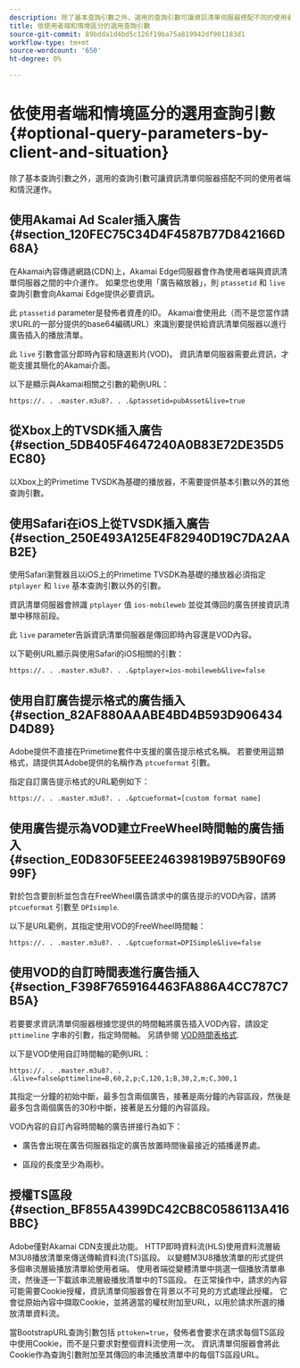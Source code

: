 ```yaml
---
description: 除了基本查詢引數之外，選用的查詢引數可讓資訊清單伺服器搭配不同的使用者端和情況運作。
title: 依使用者端和情境區分的選用查詢引數
source-git-commit: 89bdda1d4bd5c126f19ba75a819942df901183d1
workflow-type: tm+mt
source-wordcount: '650'
ht-degree: 0%

---
```



# 依使用者端和情境區分的選用查詢引數 {#optional-query-parameters-by-client-and-situation}

除了基本查詢引數之外，選用的查詢引數可讓資訊清單伺服器搭配不同的使用者端和情況運作。

## 使用Akamai Ad Scaler插入廣告 {#section_120FEC75C34D4F4587B77D842166D68A}

在Akamai內容傳遞網路(CDN)上，Akamai Edge伺服器會作為使用者端與資訊清單伺服器之間的中介運作。 如果您也使用「廣告縮放器」，則 `ptassetid` 和 `live` 查詢引數會向Akamai Edge提供必要資訊。

此 `ptassetid` parameter是發佈者資產的ID。 Akamai會使用此（而不是您當作請求URL的一部分提供的base64編碼URL）來識別要提供給資訊清單伺服器以進行廣告插入的播放清單。

此 `live` 引數會區分即時內容和隨選影片(VOD)。 資訊清單伺服器需要此資訊，才能支援其簡化的Akamai介面。

以下是顯示與Akamai相關之引數的範例URL：

```
https://. . .master.m3u8?. . .&ptassetid=pubAsset&live=true
```

## 從Xbox上的TVSDK插入廣告 {#section_5DB405F4647240A0B83E72DE35D5EC80}

以Xbox上的Primetime TVSDK為基礎的播放器，不需要提供基本引數以外的其他查詢引數。

## 使用Safari在iOS上從TVSDK插入廣告 {#section_250E493A125E4F82940D19C7DA2AAB2E}

使用Safari瀏覽器且以iOS上的Primetime TVSDK為基礎的播放器必須指定 `ptplayer` 和 `live` 基本查詢引數以外的引數。

資訊清單伺服器會辨識 `ptplayer` 值 `ios-mobileweb` 並從其傳回的廣告拼接資訊清單中移除前段。

此 `live` parameter告訴資訊清單伺服器是傳回即時內容還是VOD內容。

以下範例URL顯示與使用Safari的iOS相關的引數：

```URL
https://. . .master.m3u8?. . .&ptplayer=ios-mobileweb&live=false
```

## 使用自訂廣告提示格式的廣告插入 {#section_82AF880AAABE4BD4B593D906434D4D89}

Adobe提供不直接在Primetime套件中支援的廣告提示格式名稱。 若要使用這類格式，請提供其Adobe提供的名稱作為 `ptcueformat` 引數。

指定自訂廣告提示格式的URL範例如下：

```URL
https://. . .master.m3u8?. . .&ptcueformat=[custom format name]
```

## 使用廣告提示為VOD建立FreeWheel時間軸的廣告插入 {#section_E0D830F5EEE24639819B975B90F6999F}

對於包含要剖析並包含在FreeWheel廣告請求中的廣告提示的VOD內容，請將 `ptcueformat` 引數至 `DPIsimple`.

以下是URL範例，其指定使用VOD的FreeWheel時間軸：

```URL
https://. . .master.m3u8?. . .&ptcueformat=DPISimple&live=false
```

## 使用VOD的自訂時間表進行廣告插入 {#section_F398F7659164463FA886A4CC787C7B5A}

若要要求資訊清單伺服器根據您提供的時間軸將廣告插入VOD內容，請設定 `pttimeline` 字串的引數，指定時間軸。 另請參閱 [VOD時間表格式](/help/primetime-ad-insertion/~old-msapi-topics/ms-changes-vod-timeline/ms-api-timeline-format.md).

以下是VOD使用自訂時間軸的範例URL：

```URL
https://. . .master.m3u8?. . .&live=false&pttimeline=B,60,2,p;C,120,1;B,30,2,m;C,300,1
```

其指定一分鐘的初始中斷，最多包含兩個廣告，接著是兩分鐘的內容區段，然後是最多包含兩個廣告的30秒中斷，接著是五分鐘的內容區段。

VOD內容的自訂內容時間軸的廣告拼接行為如下：

* 廣告會出現在廣告伺服器指定的廣告放置時間後最接近的插播邊界處。

* 區段的長度至少為兩秒。

## 授權TS區段 {#section_BF855A4399DC42CB8C0586113A416BBC}

Adobe僅對Akamai CDN支援此功能。 HTTP即時資料流(HLS)使用資料流層級M3U8播放清單來傳送傳輸資料流(TS)區段。 以變體M3U8播放清單的形式提供多個串流層級播放清單給使用者端。 使用者端從變體清單中挑選一個播放清單串流，然後逐一下載該串流層級播放清單中的TS區段。 在正常操作中，請求的內容可能需要Cookie授權，資訊清單伺服器會在背景以不可見的方式處理此授權。 它會從原始內容中擷取Cookie，並將適當的權杖附加至URL，以用於請求所選的播放清單資料流。

當BootstrapURL查詢引數包括 `pttoken=true`，發佈者會要求在請求每個TS區段中使用Cookie，而不是只要求對整個資料流使用一次。 資訊清單伺服器會將此Cookie作為查詢引數附加至其傳回的串流播放清單中的每個TS區段URL。
